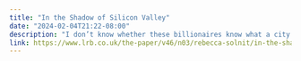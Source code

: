 ```yaml
---
title: "In the Shadow of Silicon Valley"
date: "2024-02-04T21:22-08:00"
description: "I don’t know whether these billionaires know what a city is, but I do know that they have laid their hands on the city..."
link: https://www.lrb.co.uk/the-paper/v46/n03/rebecca-solnit/in-the-shadow-of-silicon-valley
---
```

